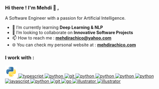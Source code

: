 ### Hi there ! I'm Mehdi 👋 ,
A Software Engineer with a passion for Artificial Intelligence.
- 🌱 I’m currently learning **Deep Learning & NLP**
- 💞️ I’m looking to collaborate on **Innovative Software Projects**
- 📫 How to reach me : **mehdirachico@yahoo.com**
- 🌐 You can check my personal website at : **<a href="http://mehdirachico.com/" target="_blank">mehdirachico.com</a>**

### I work with :
<div align="left">
 <a href="http://mehdirachico.com/" target="_blank"> <img src="https://raw.githubusercontent.com/devicons/devicon/master/icons/python/python-original.svg" alt="python" width="40" height="40"/> </a>
 <a href="http://mehdirachico.com/" target="_blank"> <img src="https://upload.wikimedia.org/wikipedia/commons/thumb/f/f5/Typescript.svg/1024px-Typescript.svg.png" alt="typescript" width="40" height="40"/> </a>
<a href="http://mehdirachico.com/" target="_blank"> <img src="https://upload.wikimedia.org/wikipedia/commons/thumb/2/29/Postgresql_elephant.svg/1024px-Postgresql_elephant.svg.png" alt="python" width="40" height="40"/> </a>
 <a href="http://mehdirachico.com/" target="_blank"> <img src="https://cdn.worldvectorlogo.com/logos/mongodb-icon-1.svg" alt="git" width="40" height="40"/> </a>
<a href="http://mehdirachico.com/" target="_blank"> <img src="https://img.icons8.com/color/480/000000/tensorflow.png" alt="python" width="40" height="40"/> </a> 
<a href="http://mehdirachico.com/" target="_blank"> <img src="https://upload.wikimedia.org/wikipedia/commons/thumb/a/ae/Keras_logo.svg/1200px-Keras_logo.svg.png" alt="python" width="40" height="40"/> </a>  
<a href="http://mehdirachico.com/" target="_blank"> <img src="https://upload.wikimedia.org/wikipedia/commons/2/22/Pandas_mark.svg" alt="python" width="40" height="40"/> </a> 
<a href="http://mehdirachico.com/" target="_blank"> <img src="https://cdn.worldvectorlogo.com/logos/numpy.svg" alt="python" width="40" height="40"/> </a>
<a href="http://mehdirachico.com/" target="_blank"> <img src="https://upload.wikimedia.org/wikipedia/commons/a/a7/React-icon.svg" alt="javascript" width="40" height="40"/> </a>
<a href="http://mehdirachico.com/" target="_blank"> <img src="https://upload.wikimedia.org/wikipedia/commons/d/d9/Node.js_logo.svg" alt="python" width="40" height="40"/> </a> 
<a href="http://mehdirachico.com/" target="_blank"> <img src="https://www.vectorlogo.zone/logos/git-scm/git-scm-icon.svg" alt="git" width="40" height="40"/> </a> 
<a href="http://mehdirachico.com/" target="_blank"> <img src="https://upload.wikimedia.org/wikipedia/commons/4/4e/Docker_%28container_engine%29_logo.svg" alt="go" width="170" height="40"/> </a>
<a href="http://mehdirachico.com/" target="_blank"> <img src="https://www.vectorlogo.zone/logos/getpostman/getpostman-icon.svg" alt="illustrator" width="40" height="40"/> </a>
<a href="http://mehdirachico.com/" target="_blank"> <img src="https://upload.wikimedia.org/wikipedia/commons/thumb/f/fb/Adobe_Illustrator_CC_icon.svg/langfr-1024px-Adobe_Illustrator_CC_icon.svg.png" alt="illustrator" width="40" height="40"/> </a>
 

</div>



